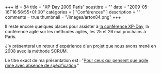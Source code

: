 +++
id = 84
title = "XP-Day 2009 Paris"
soustitre = ""
date = "2009-05-16T16:56:55+01:00"
catégories = [ "Conférences" ]
description = ""
comments = true
thumbnail = "/images/arton84.png"
+++

<div class="chapo"></div>

Il reste encore quelques places pour assister à [la conférence XP-Day](http://www.xpday.fr/), la conférence agile sur les méthodes agiles, les 25 et 26 mai prochains à Paris.


J'y présenterai un retour d'expérience d'un projet que nous avons mené en 2008 avec la méthode SCRUM.

Le titre exact de ma présentation est : "[Pour ceux qui pensent que agile rime avec absence de spécification](http://xpday.fr/programme#PourCeuxQuiPensentQueAgileRimeAvecAbsenceDeSpecification)."